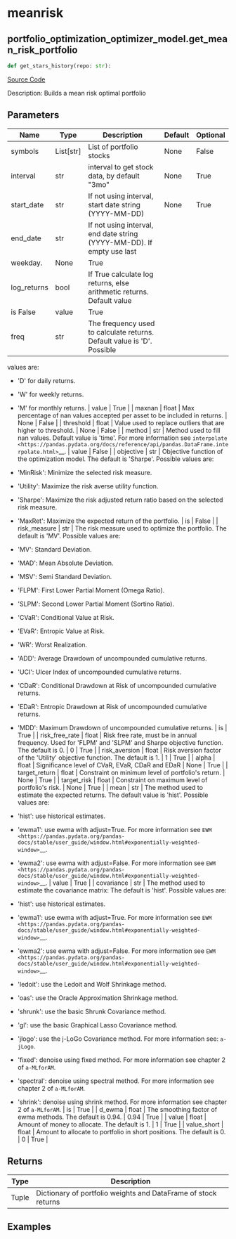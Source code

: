 # meanrisk

## portfolio_optimization_optimizer_model.get_mean_risk_portfolio

```python
def get_stars_history(repo: str):
```
[Source Code](https://github.com/OpenBB-finance/OpenBBTerminal/tree/main/openbb_terminal/portfolio/portfolio_optimization/optimizer_model.py#L319)

Description: Builds a mean risk optimal portfolio

## Parameters

| Name | Type | Description | Default | Optional |
| ---- | ---- | ----------- | ------- | -------- |
| symbols | List[str] | List of portfolio stocks | None | False |
| interval | str | interval to get stock data, by default "3mo" | None | True |
| start_date | str | If not using interval, start date string (YYYY-MM-DD) | None | True |
| end_date | str | If not using interval, end date string (YYYY-MM-DD). If empty use last
weekday. | None | True |
| log_returns | bool | If True calculate log returns, else arithmetic returns. Default value
is False | value | True |
| freq | str | The frequency used to calculate returns. Default value is 'D'. Possible
values are:

- 'D' for daily returns.
- 'W' for weekly returns.
- 'M' for monthly returns. | value | True |
| maxnan | float | Max percentage of nan values accepted per asset to be included in
returns. | None | False |
| threshold | float | Value used to replace outliers that are higher to threshold. | None | False |
| method | str | Method used to fill nan values. Default value is 'time'. For more information see `interpolate <https://pandas.pydata.org/docs/reference/api/pandas.DataFrame.interpolate.html>`__. | value | False |
| objective | str | Objective function of the optimization model.
The default is 'Sharpe'. Possible values are:

- 'MinRisk': Minimize the selected risk measure.
- 'Utility': Maximize the risk averse utility function.
- 'Sharpe': Maximize the risk adjusted return ratio based on the selected risk measure.
- 'MaxRet': Maximize the expected return of the portfolio. | is | False |
| risk_measure | str | The risk measure used to optimize the portfolio.
The default is 'MV'. Possible values are:

- 'MV': Standard Deviation.
- 'MAD': Mean Absolute Deviation.
- 'MSV': Semi Standard Deviation.
- 'FLPM': First Lower Partial Moment (Omega Ratio).
- 'SLPM': Second Lower Partial Moment (Sortino Ratio).
- 'CVaR': Conditional Value at Risk.
- 'EVaR': Entropic Value at Risk.
- 'WR': Worst Realization.
- 'ADD': Average Drawdown of uncompounded cumulative returns.
- 'UCI': Ulcer Index of uncompounded cumulative returns.
- 'CDaR': Conditional Drawdown at Risk of uncompounded cumulative returns.
- 'EDaR': Entropic Drawdown at Risk of uncompounded cumulative returns.
- 'MDD': Maximum Drawdown of uncompounded cumulative returns. | is | True |
| risk_free_rate | float | Risk free rate, must be in annual frequency. Used for
'FLPM' and 'SLPM' and Sharpe objective function. The default is 0. | 0 | True |
| risk_aversion | float | Risk aversion factor of the 'Utility' objective function.
The default is 1. | 1 | True |
| alpha | float | Significance level of CVaR, EVaR, CDaR and EDaR | None | True |
| target_return | float | Constraint on minimum level of portfolio's return. | None | True |
| target_risk | float | Constraint on maximum level of portfolio's risk. | None | True |
| mean | str | The method used to estimate the expected returns.
The default value is 'hist'. Possible values are:

- 'hist': use historical estimates.
- 'ewma1': use ewma with adjust=True. For more information see `EWM <https://pandas.pydata.org/pandas-docs/stable/user_guide/window.html#exponentially-weighted-window>`__.
- 'ewma2': use ewma with adjust=False. For more information see `EWM <https://pandas.pydata.org/pandas-docs/stable/user_guide/window.html#exponentially-weighted-window>`__. | value | True |
| covariance | str | The method used to estimate the covariance matrix:
The default is 'hist'. Possible values are:

- 'hist': use historical estimates.
- 'ewma1': use ewma with adjust=True. For more information see `EWM <https://pandas.pydata.org/pandas-docs/stable/user_guide/window.html#exponentially-weighted-window>`__.
- 'ewma2': use ewma with adjust=False. For more information see `EWM <https://pandas.pydata.org/pandas-docs/stable/user_guide/window.html#exponentially-weighted-window>`__.
- 'ledoit': use the Ledoit and Wolf Shrinkage method.
- 'oas': use the Oracle Approximation Shrinkage method.
- 'shrunk': use the basic Shrunk Covariance method.
- 'gl': use the basic Graphical Lasso Covariance method.
- 'jlogo': use the j-LoGo Covariance method. For more information see: `a-jLogo`.
- 'fixed': denoise using fixed method. For more information see chapter 2 of `a-MLforAM`.
- 'spectral': denoise using spectral method. For more information see chapter 2 of `a-MLforAM`.
- 'shrink': denoise using shrink method. For more information see chapter 2 of `a-MLforAM`. | is | True |
| d_ewma | float | The smoothing factor of ewma methods.
The default is 0.94. | 0.94 | True |
| value | float | Amount of money to allocate. The default is 1. | 1 | True |
| value_short | float | Amount to allocate to portfolio in short positions. The default is 0. | 0 | True |

## Returns

| Type | Description |
| ---- | ----------- |
| Tuple | Dictionary of portfolio weights and DataFrame of stock returns |

## Examples

